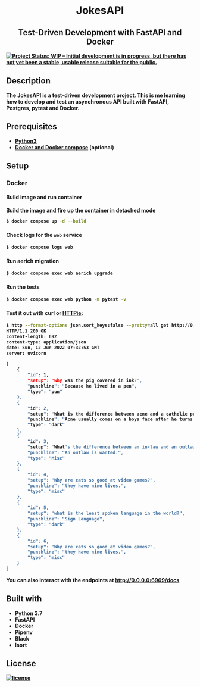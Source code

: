 <h1 align="center"><b>JokesAPI<b></h1>
<h2 align="center"><b>Test-Driven Development with FastAPI and Docker</b></h2>

[![Project Status: WIP – Initial development is in progress, but there has not yet been a stable, usable release suitable for the public.](https://www.repostatus.org/badges/latest/wip.svg)](https://github.com/DanNduati/Jokes_api)

## <b>Description</b>
The JokesAPI is a test-driven development project. This is me learning how to develop and test an asynchronous API built with FastAPI, Postgres, pytest and Docker.

## <b>Prerequisites</b>
- [Python3](https://www.python.org/downloads/)
- [Docker and Docker compose](https://docs.docker.com/get-docker/) (optional)

## <b>Setup</b>
### <b>Docker</b>
#### Build image and run container
Build the image and fire up the container in detached mode
```bash
$ docker compose up -d --build
```
#### Check logs for the `web` service
```bash
$ docker compose logs web
```
#### Run aerich migration
```bash
$ docker compose exec web aerich upgrade
```

#### Run the tests
```bash
$ docker compose exec web python -m pytest -v
```
#### Test it out with curl or [HTTPie](https://httpie.org/):
```bash
$ http --format-options json.sort_keys:false --pretty=all get http://0.0.0.0:6969/jokes/
HTTP/1.1 200 OK
content-length: 692
content-type: application/json
date: Sun, 12 Jun 2022 07:32:53 GMT
server: uvicorn

[
    {
        "id": 1,
        "setup": "why was the pig covered in ink?",
        "punchline": "Because he lived in a pen",
        "type": "pun"
    },
    {
        "id": 2,
        "setup": "What is the difference between acne and a catholic priest?",
        "punchline": "Acne usually comes on a boys face after he turns 12.",
        "type": "dark"
    },
    {
        "id": 3,
        "setup": "What's the difference between an in-law and an outlaw?",
        "punchline": "An outlaw is wanted.",
        "type": "Misc"
    },
    {
        "id": 4,
        "setup": "Why are cats so good at video games?",
        "punchline": "they have nine lives.",
        "type": "misc"
    },
    {
        "id": 5,
        "setup": "what is the least spoken language in the world?",
        "punchline": "Sign Language",
        "type": "dark"
    },
    {
        "id": 6,
        "setup": "Why are cats so good at video games?",
        "punchline": "they have nine lives.",
        "type": "misc"
    }
]
```
You can also interact with the endpoints at http://0.0.0.0:6969/docs
## <b>Built with</b>
- Python 3.7
- FastAPI
- Docker
- Pipenv
- Black
- Isort

## <b>License</b>
[![license](https://img.shields.io/github/license/mashape/apistatus.svg?style=for-the-badge)](LICENSE)